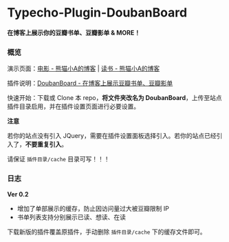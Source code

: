 # Typecho-Plugin-DoubanBoard

**在博客上展示你的豆瓣书单、豆瓣影单 & MORE！**

### 概览

演示页面：[电影 - 熊猫小A的博客](https://blog.imalan.cn/movie) | [读书 - 熊猫小A的博客](https://blog.imalan.cn/book)

插件说明：[DoubanBoard - 在博客上展示豆瓣书单、豆瓣影单](https://blog.imalan.cn/archives/168/)

快速开始：下载或 Clone 本 repo，**将文件夹改名为 DoubanBoard**，上传至站点插件目录启用，并在插件设置页面进行必要设置。

**注意**

若你的站点没有引入 JQuery，需要在插件设置面板选择引入。若你的站点已经引入了，**不要重复引入**。

请保证 `插件目录/cache` 目录可写！！！

### 日志

**Ver 0.2**

* 增加了单部展示的缓存，防止因访问量过大被豆瓣限制 IP
* 书单列表支持分别展示已读、想读、在读

下载新版的插件覆盖原插件，手动删除 `插件目录/cache` 下的缓存文件即可。